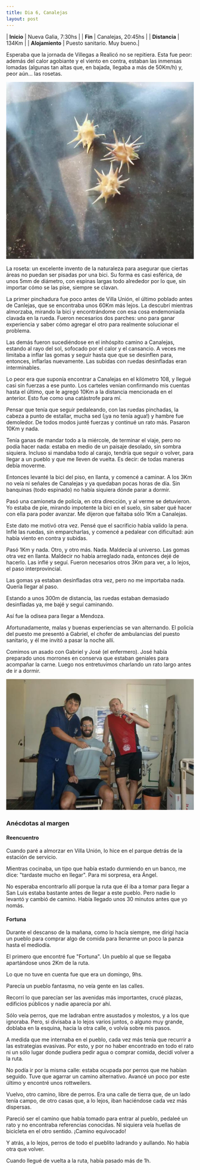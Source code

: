 ```yaml
---
title: Dia 6, Canalejas
layout: post
---
```


| **Inicio**      | Nueva Galia, 7:30hs |
| **Fin**         | Canalejas, 20:45hs |
| **Distancia**   | 134Km |
| **Alojamiento** | Puesto sanitario. Muy bueno.|

Esperaba que la jornada de Villegas a Realicó no se repitiera. Esta fue peor: además del calor agobiante y el viento en contra, estaban las inmensas lomadas (algunas tan altas que, en bajada, llegaba a más de 50Km/h) y, peor aún... las rosetas.

[![](/images/2015-01-11-canalejas_0_thumb.jpg)](/images/2015-01-11-canalejas_0.jpg)

La roseta: un excelente invento de la naturaleza para asegurar que ciertas áreas no puedan ser pisadas por una bici. Su forma es casi esférica, de unos 5mm de diámetro, con espinas largas todo alrededor por lo que, sin importar cómo se las pise, siempre se clavan.

La primer pinchadura fue poco antes de Villa Unión, el último poblado antes de Canlejas, que se encontraba unos 60Km más lejos. La descubrí mientras almorzaba, mirando la bici y encontrándome con esa cosa endemoniada clavada en la rueda. Fueron necesarios dos parches: uno para ganar experiencia y saber cómo agregar el otro para realmente solucionar el problema.

Las demás fueron sucediéndose en el inhóspito camino a Canalejas, estando al rayo del sol, sofocado por el calor y el cansancio. A veces me limitaba a inflar las gomas y seguir hasta que que se desinflen para, entonces, inflarlas nuevamente. Las subidas con ruedas desinfladas eran interminables.

Lo peor era que suponía encontrar a Canalejas en el kilómetro 108, y llegué casi sin fuerzas a ese punto. Los carteles venían confirmando mis cuentas hasta el último, que le agregó 10Km a la distancia mencionada en el anterior. Esto fue como una catástrofe para mí.

Pensar que tenía que seguir pedaleando, con las ruedas pinchadas, la cabeza a punto de estallar, mucha sed (¡ya no tenía agua!) y hambre fue demoledor. De todos modos junté fuerzas y continué un rato más. Pasaron 10Km y nada.

Tenía ganas de mandar todo a la miércole, de terminar el viaje, pero no podía hacer nada: estaba en medio de un paisaje desolado, sin sombra siquiera. Incluso si mandaba todo al carajo, tendría que seguir o volver, para llegar a un pueblo y que me lleven de vuelta. Es decir: de todas maneras debía moverme.

Entonces levanté la bici del piso, en llanta, y comencé a caminar. A los 3Km no veía ni señales de Canalejas y ya quedaban pocas horas de día. Sin banquinas (todo espinado) no había siquiera dónde parar a dormir.

Pasó una camioneta de policía, en otra dirección, y al verme se detuvieron. Yo estaba de pie, mirando impotente la bici en el suelo, sin saber qué hacer con ella para poder avanzar. Me dijeron que faltaba sólo 1Km a Canalejas.

Este dato me motivó otra vez. Pensé que el sacrificio había valido la pena. Inflé las ruedas, sin emparcharlas, y comencé a pedalear con dificultad: aún había viento en contra y subidas.

Pasó 1Km y nada. Otro, y otro más. Nada. Maldecía al universo. Las gomas otra vez en llanta. Maldecir no había arreglado nada, entonces dejé de hacerlo. Las inflé y seguí. Fueron necesarios otros 3Km para ver, a lo lejos, el paso interprovincial.

Las gomas ya estaban desinfladas otra vez, pero no me importaba nada. Quería llegar al paso.

Estando a unos 300m de distancia, las ruedas estaban demasiado desinfladas ya, me bajé y seguí caminando.

Así fue la odisea para llegar a Mendoza.

Afortunadamente, malas y buenas experiencias se van alternando. El policía del puesto me presentó a Gabriel, el chofer de ambulancias del puesto sanitario, y él me invitó a pasar la noche allí.

Comimos un asado con Gabriel y José (el enfermero). José había preparado unos morrones en conserva que estaban geniales para acompañar la carne. Luego nos entretuvimos charlando un rato largo antes de ir a dormir.

[![](/images/2015-01-11-canalejas_1_thumb.jpg)](/images/2015-01-11-canalejas_1.jpg)

### Anécdotas al margen

#### Reencuentro
Cuando paré a almorzar en Villa Unión, lo hice en el parque detrás de la estación de servicio.

Mientras cocinaba, un tipo que había estado durmiendo en un banco, me dice: "tardaste mucho en llegar". Para mi sorpresa, era Ángel.

No esperaba encontrarlo allí porque la ruta que él iba a tomar para llegar a San Luis estaba bastante antes de llegar a este pueblo. Pero nadie lo levantó y cambió de camino. Había llegado unos 30 minutos antes que yo nomás.


#### Fortuna
Durante el descanso de la mañana, como lo hacía siempre, me dirigí hacia un pueblo para comprar algo de comida para llenarme un poco la panza hasta el mediodía.

El primero que encontré fue "Fortuna". Un pueblo al que se llegaba apartándose unos 2Km de la ruta.

Lo que no tuve en cuenta fue que era un domingo, 9hs.

Parecía un pueblo fantasma, no veía gente en las calles.

Recorrí lo que parecían ser las avenidas más importantes, crucé plazas, edificios públicos y nadie aparecía por ahí.

Sólo veía perros, que me ladraban entre asustados y molestos, y a los que ignoraba. Pero, si divisaba a lo lejos varios juntos, o alguno muy grande, doblaba en la esquina, hacia la otra calle, o volvía sobre mis pasos.

A medida que me internaba en el pueblo, cada vez más tenía que recurrir a las estrategias evasivas. Por esto, y por no haber encontrado en todo el rato ni un sólo lugar donde pudiera pedir agua o comprar comida, decidí volver a la ruta.

No podía ir por la misma calle: estaba ocupada por perros que me habían seguido. Tuve que agarrar un camino alternativo. Avancé un poco por este último y encontré unos rottweilers.

Vuelvo, otro camino, libre de perros. Era una calle de tierra que, de un lado tenía campo, de otro casas que, a lo lejos, iban haciéndose cada vez más dispersas.

Pareció ser el camino que había tomado para entrar al pueblo, pedaleé un rato y no encontraba referencias conocidas. Ni siquiera veía huellas de bicicleta en el otro sentido. ¡Camino equivocado!

Y atrás, a lo lejos, perros de todo el pueblito ladrando y aullando. No había otra que volver.

Cuando llegué de vuelta a la ruta, había pasado más de 1h.